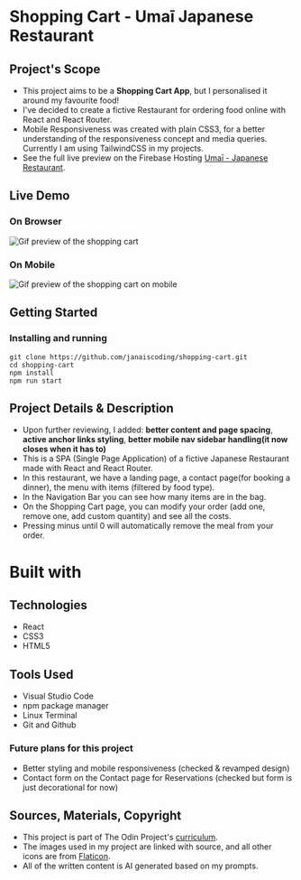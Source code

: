 # Shopping Cart - Umaī Japanese Restaurant

## Project's Scope

- This project aims to be a **Shopping Cart App**, but I personalised it around my favourite food!
- I've decided to create a fictive Restaurant for ordering food online with React and React Router.
- Mobile Responsiveness was created with plain CSS3, for a better understanding of the responsiveness concept and media queries. Currently I am using TailwindCSS in my projects.
- See the full live preview on the Firebase Hosting [Umaī - Japanese Restaurant](https://umai-restaurant.web.app/).

## Live Demo

### On Browser

![Gif preview of the shopping cart](src/assets/previews/umai-preview-desktop.gif)

### On Mobile

![Gif preview of the shopping cart on mobile](src/assets/previews/umai-preview-mobile.gif)

## Getting Started

### Installing and running

```
git clone https://github.com/janaiscoding/shopping-cart.git
cd shopping-cart
npm install
npm run start
```

## Project Details & Description

- Upon further reviewing, I added: **better content and page spacing**, **active anchor links styling**, **better mobile nav sidebar handling(it now closes when it has to)**
- This is a SPA (Single Page Application) of a fictive Japanese Restaurant made with React and React Router.
- In this restaurant, we have a landing page, a contact page(for booking a dinner), the menu with items (filtered by food type).
- In the Navigation Bar you can see how many items are in the bag.
- On the Shopping Cart page, you can modify your order (add one, remove one, add custom quantity) and see all the costs.
- Pressing minus until 0 will automatically remove the meal from your order.


# Built with

## Technologies

- React
- CSS3
- HTML5

## Tools Used

- Visual Studio Code
- npm package manager
- Linux Terminal
- Git and Github

### Future plans for this project

- Better styling and mobile responsiveness (checked & revamped design)
- Contact form on the Contact page for Reservations (checked but form is just decorational for now)

## Sources, Materials, Copyright

- This project is part of The Odin Project's [curriculum](https://www.theodinproject.com/lessons/node-path-javascript-shopping-cart).
- The images used in my project are linked with source, and all other icons are from [Flaticon](https://www.flaticon.com/).
- All of the written content is AI generated based on my prompts.